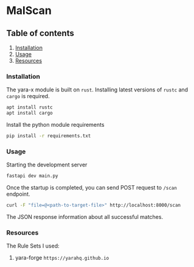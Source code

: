 # MalScan
## Table of contents
1. [Installation](#installation)
2. [Usage](#usage)
3. [Resources](#resources)

### Installation
The yara-x module is built on `rust`. Installing latest versions of `rustc` and `cargo` is required.

```bash
apt install rustc
apt install cargo
```
Install the python module requirements

```bash
pip install -r requirements.txt
```
### Usage
Starting the development server
```bash
fastapi dev main.py
```
Once the startup is completed, you can send POST request to `/scan` endpoint.
```bash
curl -F "file=@<path-to-target-file>" http://localhost:8000/scan
```
The JSON response information about all successful matches.

### Resources
The Rule Sets I used:
1. yara-forge
`https://yarahq.github.io`
